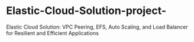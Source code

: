 # Elastic-Cloud-Solution-project-
Elastic Cloud Solution: VPC Peering, EFS, Auto Scaling, and Load Balancer for Resilient and Efficient Applications
